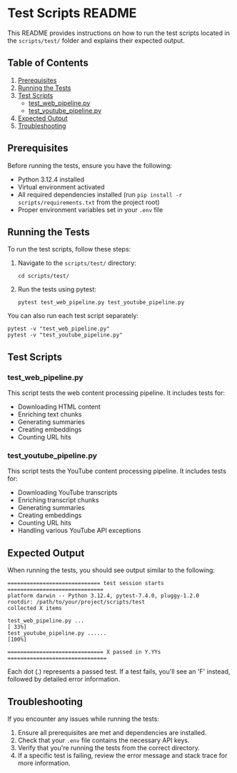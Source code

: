 # Test Scripts README

This README provides instructions on how to run the test scripts located in the `scripts/test/` folder and explains their expected output.

## Table of Contents

1. [Prerequisites](#prerequisites)
2. [Running the Tests](#running-the-tests)
3. [Test Scripts](#test-scripts)
   - [test_web_pipeline.py](#test_web_pipelinepy)
   - [test_youtube_pipeline.py](#test_youtube_pipelinepy)
4. [Expected Output](#expected-output)
5. [Troubleshooting](#troubleshooting)

## Prerequisites

Before running the tests, ensure you have the following:

- Python 3.12.4 installed
- Virtual environment activated
- All required dependencies installed (run `pip install -r scripts/requirements.txt` from the project root)
- Proper environment variables set in your `.env` file

## Running the Tests

To run the test scripts, follow these steps:

1. Navigate to the `scripts/test/` directory:

   ```
   cd scripts/test/
   ```

2. Run the tests using pytest:
   ```
   pytest test_web_pipeline.py test_youtube_pipeline.py
   ```

You can also run each test script separately:

```
pytest -v "test_web_pipeline.py"
pytest -v "test_youtube_pipeline.py"
```

## Test Scripts

### test_web_pipeline.py

This script tests the web content processing pipeline. It includes tests for:

- Downloading HTML content
- Enriching text chunks
- Generating summaries
- Creating embeddings
- Counting URL hits

### test_youtube_pipeline.py

This script tests the YouTube content processing pipeline. It includes tests for:

- Downloading YouTube transcripts
- Enriching transcript chunks
- Generating summaries
- Creating embeddings
- Counting URL hits
- Handling various YouTube API exceptions

## Expected Output

When running the tests, you should see output similar to the following:

```
============================= test session starts ==============================
platform darwin -- Python 3.12.4, pytest-7.4.0, pluggy-1.2.0
rootdir: /path/to/your/project/scripts/test
collected X items

test_web_pipeline.py ...                                                 [ 33%]
test_youtube_pipeline.py ......                                          [100%]

============================== X passed in Y.YYs ===============================
```

Each dot (.) represents a passed test. If a test fails, you'll see an 'F' instead, followed by detailed error information.

## Troubleshooting

If you encounter any issues while running the tests:

1. Ensure all prerequisites are met and dependencies are installed.
2. Check that your `.env` file contains the necessary API keys.
3. Verify that you're running the tests from the correct directory.
4. If a specific test is failing, review the error message and stack trace for more information.
